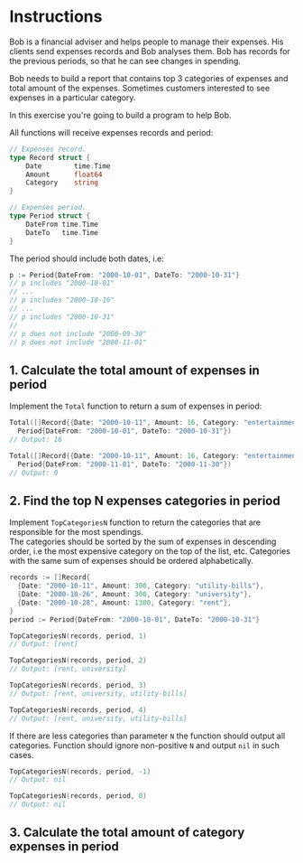 # Instructions

Bob is a financial adviser and helps people to manage their expenses. His clients send expenses records and Bob analyses them. Bob has records for the previous periods, so that he can see changes in spending.

Bob needs to build a report that contains top 3 categories of expenses and total amount of the expenses. Sometimes customers interested to see expenses in a particular category.  

In this exercise you're going to build a program to help Bob.

All functions will receive expenses records and period:
```go
// Expenses record.
type Record struct {
	Date        time.Time
	Amount      float64
	Category    string
}

// Expenses period.
type Period struct {
	DateFrom time.Time
	DateTo   time.Time
}
```

The period should include both dates, i.e:
```go
p := Period{DateFrom: "2000-10-01", DateTo: "2000-10-31"}
// p includes "2000-10-01"
// ...
// p includes "2000-10-16"
// ...
// p includes "2000-10-31"
//
// p does not include "2000-09-30"
// p does not include "2000-11-01"
```

## 1. Calculate the total amount of expenses in period

Implement the `Total` function to return a sum of expenses in period:

```go
Total([]Record{{Date: "2000-10-11", Amount: 16, Category: "entertainment"}},
  Period{DateFrom: "2000-10-01", DateTo: "2000-10-31"})
// Output: 16

Total([]Record{{Date: "2000-10-11", Amount: 16, Category: "entertainment"}},
  Period{DateFrom: "2000-11-01", DateTo: "2000-11-30"})
// Output: 0
```

## 2. Find the top N expenses categories in period

Implement `TopCategoriesN` function to return the categories that are responsible for the most spendings.  
The categories should be sorted by the sum of expenses in descending order, i.e the most expensive category on the top of the list, etc. Categories with the same sum of expenses should be ordered alphabetically.

```go
records := []Record{
  {Date: "2000-10-11", Amount: 300, Category: "utility-bills"},
  {Date: "2000-10-26", Amount: 300, Category: "university"},
  {Date: "2000-10-28", Amount: 1300, Category: "rent"},
}
period := Period{DateFrom: "2000-10-01", DateTo: "2000-10-31"}

TopCategoriesN(records, period, 1)
// Output: [rent]

TopCategoriesN(records, period, 2)
// Output: [rent, university]

TopCategoriesN(records, period, 3)
// Output: [rent, university, utility-bills]

TopCategoriesN(records, period, 4)
// Output: [rent, university, utility-bills]
```

If there are less categories than parameter `N` the function should output all categories. Function should ignore non-positive `N` and output `nil` in such cases.

```go
TopCategoriesN(records, period, -1)
// Output: nil

TopCategoriesN(records, period, 0)
// Output: nil
```

## 3. Calculate the total amount of category expenses in period
